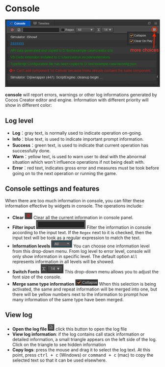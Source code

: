 # Console

![console](console/console.png)

**console** will report errors, warnings or other log informations generated by Cocos Creator editor and engine. Information with different priority will show in different color:

## Log level

- **Log**：gray text, is normally used to indicate operation on-going.
- **Info**：blue text, is used to indicate important prompt information.
- **Success**：green text, is used to indicate that current operation has successfully done.
- **Warn**：yellow text, is used to warn user to deal with the abnormal situation which won't influence operations if not being dealt with.
- **Error**：red text, indicates gross error and measures must be took before going on to the next operation or running the game.

## Console settings and features

When there are too much information in console, you can filter these information effective by widgets in console. The operations include:

- **Clear** ![clear](console/clear.png) Clear all the current information in console panel.
- **Filter input** ![filter](console/filter.png) Filter the information in console according to the input text. If the `Regex` next to it is checked, then the input text will be took as a regular expression to match the text.
- **Information levels** ![level](console/levels.png) You can choose one information level from this drop-down menu. From log level to error level, console will only show information in specific level. The default option `All` represents information in all levels will be showed.
- **Switch Fonts** ![label](console/label.png) This drop-down menu allows you to adjust the font size of the console.
- **Merge same type information** ![collapse](console/collapse.png) When this selection is being activated, the same and repeat information will be merged into one, but there will be yellow numbers next to the information to prompt how many information of the same type have been merged.

## View log

- **Open the log file** ![open](console/open.png) click this button to open the log file
- **View log information**: if the log contains call stack information or detailed information, a small triangle appears on the left side of the log. Click on the triangle to see hidden information
- **Copy logs**: press the mouse and drag it to select the log text. At this point, press <kbd>ctrl + c</kbd> (Windows) or <kbd>command + c</kbd> (mac) to copy the selected text so that it can be used elsewhere.